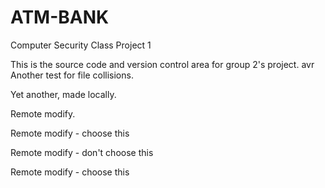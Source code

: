 ATM-BANK
========

Computer Security Class Project 1

This is the source code and version control area for group 2's project. avr
Another test for file collisions.

Yet another, made locally.

Remote modify.

Remote modify - choose this

Remote modify - don't choose this

Remote modify - choose this

